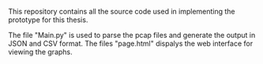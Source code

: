 This repository contains all the source code used in implementing the prototype for this thesis. 

The file "Main.py" is used to parse the pcap files and generate the output in JSON and CSV format.
The files "page.html" dispalys the web interface for viewing the graphs.
